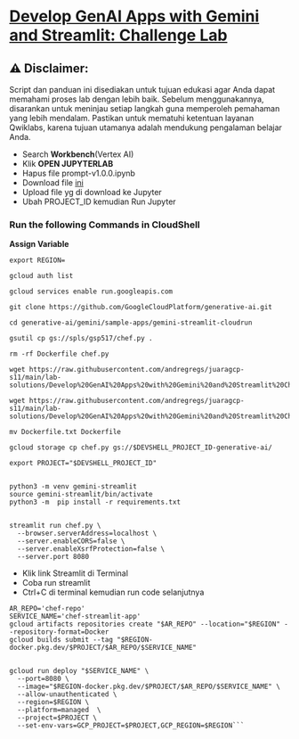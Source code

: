 # [Develop GenAI Apps with Gemini and Streamlit: Challenge Lab](https://www.cloudskillsboost.google/course_templates/978/labs/488168)

## ⚠️ **Disclaimer:**
Script dan panduan ini disediakan untuk tujuan edukasi agar Anda dapat memahami proses lab dengan lebih baik. Sebelum menggunakannya, disarankan untuk meninjau setiap langkah guna memperoleh pemahaman yang lebih mendalam. Pastikan untuk mematuhi ketentuan layanan Qwiklabs, karena tujuan utamanya adalah mendukung pengalaman belajar Anda.


* Search **Workbench**(Vertex AI)
* Klik **OPEN JUPYTERLAB**
* Hapus file prompt-v1.0.0.ipynb
* Download file [ini](https://github.com/andregregs/juaragcp-s11/blob/main/lab-solutions/Develop%20GenAI%20Apps%20with%20Gemini%20and%20Streamlit%20Challenge%20Lab/prompt-v1.0.0.ipynb)
* Upload file yg di download ke Jupyter
* Ubah PROJECT_ID kemudian Run Jupyter

### Run the following Commands in CloudShell

**Assign Variable**
```
export REGION=
```

```
gcloud auth list

gcloud services enable run.googleapis.com

git clone https://github.com/GoogleCloudPlatform/generative-ai.git

cd generative-ai/gemini/sample-apps/gemini-streamlit-cloudrun

gsutil cp gs://spls/gsp517/chef.py .

rm -rf Dockerfile chef.py

wget https://raw.githubusercontent.com/andregregs/juaragcp-s11/main/lab-solutions/Develop%20GenAI%20Apps%20with%20Gemini%20and%20Streamlit%20Challenge%20Lab/Dockerfile.txt

wget https://raw.githubusercontent.com/andregregs/juaragcp-s11/main/lab-solutions/Develop%20GenAI%20Apps%20with%20Gemini%20and%20Streamlit%20Challenge%20Lab/chef.py

mv Dockerfile.txt Dockerfile

gcloud storage cp chef.py gs://$DEVSHELL_PROJECT_ID-generative-ai/

export PROJECT="$DEVSHELL_PROJECT_ID"


python3 -m venv gemini-streamlit
source gemini-streamlit/bin/activate
python3 -m  pip install -r requirements.txt


streamlit run chef.py \
  --browser.serverAddress=localhost \
  --server.enableCORS=false \
  --server.enableXsrfProtection=false \
  --server.port 8080
```

* Klik link Streamlit di Terminal
* Coba run streamlit
* Ctrl+C di terminal kemudian run code selanjutnya

```
AR_REPO='chef-repo'
SERVICE_NAME='chef-streamlit-app' 
gcloud artifacts repositories create "$AR_REPO" --location="$REGION" --repository-format=Docker
gcloud builds submit --tag "$REGION-docker.pkg.dev/$PROJECT/$AR_REPO/$SERVICE_NAME"


gcloud run deploy "$SERVICE_NAME" \
  --port=8080 \
  --image="$REGION-docker.pkg.dev/$PROJECT/$AR_REPO/$SERVICE_NAME" \
  --allow-unauthenticated \
  --region=$REGION \
  --platform=managed  \
  --project=$PROJECT \
  --set-env-vars=GCP_PROJECT=$PROJECT,GCP_REGION=$REGION```

